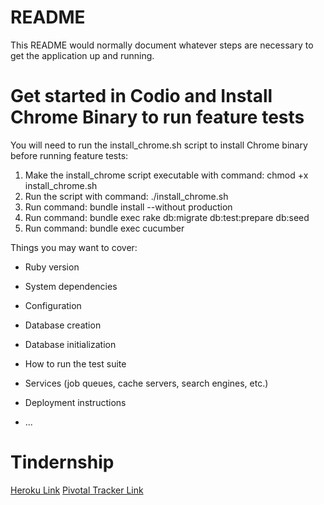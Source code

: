 # README

This README would normally document whatever steps are necessary to get the
application up and running.

# Get started in Codio and Install Chrome Binary to run feature tests

You will need to run the install_chrome.sh script to install Chrome binary before running feature tests:

1. Make the install_chrome script executable with command: chmod +x install_chrome.sh
2. Run the script with command: ./install_chrome.sh
3. Run command: bundle install --without production
4. Run command: bundle exec rake db:migrate db:test:prepare db:seed
5. Run command: bundle exec cucumber


Things you may want to cover:

* Ruby version

* System dependencies

* Configuration

* Database creation

* Database initialization

* How to run the test suite

* Services (job queues, cache servers, search engines, etc.)

* Deployment instructions

* ...
# Tindernship
[Heroku Link](https://tindernship-csci-fall-2020.herokuapp.com/)
[Pivotal Tracker Link](https://www.pivotaltracker.com/n/projects/2472320)
